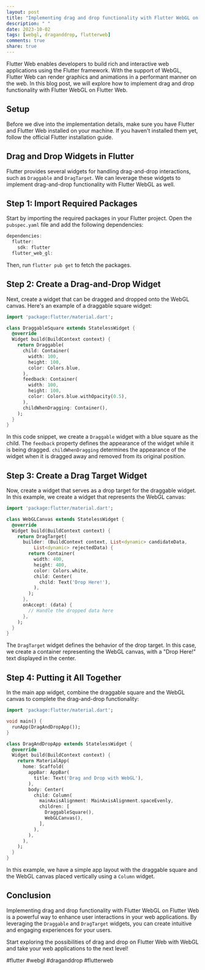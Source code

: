 ```yaml
---
layout: post
title: "Implementing drag and drop functionality with Flutter WebGL on Flutter Web"
description: " "
date: 2023-10-02
tags: [webgl, draganddrop, flutterweb]
comments: true
share: true
---
```


Flutter Web enables developers to build rich and interactive web applications using the Flutter framework. With the support of WebGL, Flutter Web can render graphics and animations in a performant manner on the web. In this blog post, we will explore how to implement drag and drop functionality with Flutter WebGL on Flutter Web.

## Setup

Before we dive into the implementation details, make sure you have Flutter and Flutter Web installed on your machine. If you haven't installed them yet, follow the official Flutter installation guide.

## Drag and Drop Widgets in Flutter

Flutter provides several widgets for handling drag-and-drop interactions, such as `Draggable` and `DragTarget`. We can leverage these widgets to implement drag-and-drop functionality with Flutter WebGL as well.

## Step 1: Import Required Packages

Start by importing the required packages in your Flutter project. Open the `pubspec.yaml` file and add the following dependencies:

```dart
dependencies:
  flutter:
    sdk: flutter
  flutter_web_gl:
```

Then, run `flutter pub get` to fetch the packages.

## Step 2: Create a Drag-and-Drop Widget

Next, create a widget that can be dragged and dropped onto the WebGL canvas. Here's an example of a draggable square widget:

```dart
import 'package:flutter/material.dart';

class DraggableSquare extends StatelessWidget {
  @override
  Widget build(BuildContext context) {
    return Draggable(
      child: Container(
        width: 100,
        height: 100,
        color: Colors.blue,
      ),
      feedback: Container(
        width: 100,
        height: 100,
        color: Colors.blue.withOpacity(0.5),
      ),
      childWhenDragging: Container(),
    );
  }
}
```

In this code snippet, we create a `Draggable` widget with a blue square as the child. The `feedback` property defines the appearance of the widget while it is being dragged. `childWhenDragging` determines the appearance of the widget when it is dragged away and removed from its original position.

## Step 3: Create a Drag Target Widget

Now, create a widget that serves as a drop target for the draggable widget. In this example, we create a widget that represents the WebGL canvas:

```dart
import 'package:flutter/material.dart';

class WebGLCanvas extends StatelessWidget {
  @override
  Widget build(BuildContext context) {
    return DragTarget(
      builder: (BuildContext context, List<dynamic> candidateData,
          List<dynamic> rejectedData) {
        return Container(
          width: 400,
          height: 400,
          color: Colors.white,
          child: Center(
            child: Text('Drop Here!'),
          ),
        );
      },
      onAccept: (data) {
        // Handle the dropped data here
      },
    );
  }
}
```

The `DragTarget` widget defines the behavior of the drop target. In this case, we create a container representing the WebGL canvas, with a "Drop Here!" text displayed in the center.

## Step 4: Putting it All Together

In the main app widget, combine the draggable square and the WebGL canvas to complete the drag-and-drop functionality:

```dart
import 'package:flutter/material.dart';

void main() {
  runApp(DragAndDropApp());
}

class DragAndDropApp extends StatelessWidget {
  @override
  Widget build(BuildContext context) {
    return MaterialApp(
      home: Scaffold(
        appBar: AppBar(
          title: Text('Drag and Drop with WebGL'),
        ),
        body: Center(
          child: Column(
            mainAxisAlignment: MainAxisAlignment.spaceEvenly,
            children: [
              DraggableSquare(),
              WebGLCanvas(),
            ],
          ),
        ),
      ),
    );
  }
}
```

In this example, we have a simple app layout with the draggable square and the WebGL canvas placed vertically using a `Column` widget.

## Conclusion

Implementing drag and drop functionality with Flutter WebGL on Flutter Web is a powerful way to enhance user interactions in your web applications. By leveraging the `Draggable` and `DragTarget` widgets, you can create intuitive and engaging experiences for your users.

Start exploring the possibilities of drag and drop on Flutter Web with WebGL and take your web applications to the next level!

#flutter #webgl #draganddrop #flutterweb